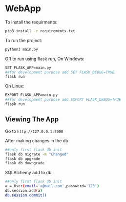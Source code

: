 # WebApp
 To install the requirments:
    
```bash
pip3 install -r requirements.txt
```
 To run the project: 

```bash
python3 main.py
```
OR to run using flask run, 
On Windows:

```bash
SET FLASK_APP=main.py
##for development purpose add SET FLASK_DEBUG=TRUE
flask run
```
On Linux:

```bash
EXPORT FLASK_APP=main.py
##for development purpose add EXPORT FLASK_DEBUG=TRUE
flask run
```
## Viewing The App

Go to `http://127.0.0.1:5000`

After making changes in the db 
```bash
##only first flask db init
flask db migrate -m "Changed"
flask db upgrade 
flask db downgrade
```
SQLAlchemy add to db
```bash
##only first flask db init
a = User(email='a@mail.com',password='123')
db.session.add(a)
db.session.commit()
```